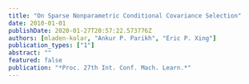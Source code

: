 ```yaml
---
title: "On Sparse Nonparametric Conditional Covariance Selection"
date: 2010-01-01
publishDate: 2020-01-27T20:57:22.573776Z
authors: [mladen-kolar, "Ankur P. Parikh", "Eric P. Xing"]
publication_types: ["1"]
abstract: ""
featured: false
publication: "*Proc. 27th Int. Conf. Mach. Learn.*"
---
```

